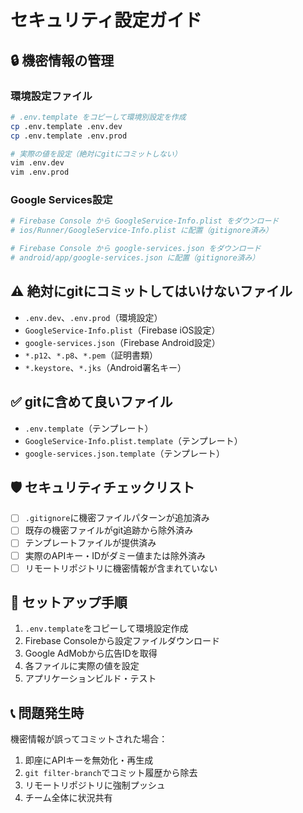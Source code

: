 # セキュリティ設定ガイド

## 🔒 機密情報の管理

### 環境設定ファイル
```bash
# .env.template をコピーして環境別設定を作成
cp .env.template .env.dev
cp .env.template .env.prod

# 実際の値を設定（絶対にgitにコミットしない）
vim .env.dev
vim .env.prod
```

### Google Services設定
```bash
# Firebase Console から GoogleService-Info.plist をダウンロード
# ios/Runner/GoogleService-Info.plist に配置（gitignore済み）

# Firebase Console から google-services.json をダウンロード
# android/app/google-services.json に配置（gitignore済み）
```

## ⚠️ 絶対にgitにコミットしてはいけないファイル

- `.env.dev`、`.env.prod`（環境設定）
- `GoogleService-Info.plist`（Firebase iOS設定）
- `google-services.json`（Firebase Android設定）
- `*.p12`、`*.p8`、`*.pem`（証明書類）
- `*.keystore`、`*.jks`（Android署名キー）

## ✅ gitに含めて良いファイル

- `.env.template`（テンプレート）
- `GoogleService-Info.plist.template`（テンプレート）
- `google-services.json.template`（テンプレート）

## 🛡️ セキュリティチェックリスト

- [ ] `.gitignore`に機密ファイルパターンが追加済み
- [ ] 既存の機密ファイルがgit追跡から除外済み
- [ ] テンプレートファイルが提供済み
- [ ] 実際のAPIキー・IDがダミー値または除外済み
- [ ] リモートリポジトリに機密情報が含まれていない

## 🔧 セットアップ手順

1. `.env.template`をコピーして環境設定作成
2. Firebase Consoleから設定ファイルダウンロード
3. Google AdMobから広告IDを取得
4. 各ファイルに実際の値を設定
5. アプリケーションビルド・テスト

## 📞 問題発生時

機密情報が誤ってコミットされた場合：
1. 即座にAPIキーを無効化・再生成
2. `git filter-branch`でコミット履歴から除去
3. リモートリポジトリに強制プッシュ
4. チーム全体に状況共有